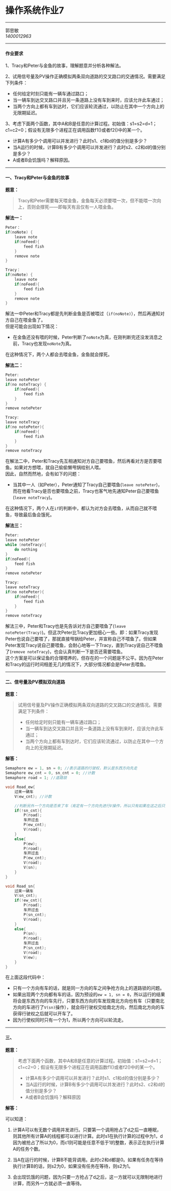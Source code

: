 # 操作系统作业7

---

郭思敏  
_1400012963_

---

#### 作业要求

1、Tracy和Peter与金鱼的故事，理解题意并分析各种解法。

2、试用信号量及PV操作正确模拟两条双向道路的交叉路口的交通情况。需要满足下列条件：

* 任何给定时刻只能有一辆车通过路口；
* 当一辆车到达交叉路口并且另一条道路上没有车到来时，应该允许此车通过；
* 当两个方向上都有车到达时，它们应该轮流通过，以防止在其中一个方向上的无限期延迟。

3、考虑下面两个函数，其中A和B是任意的计算过程。初始值：s1=s2=d=1；c1=c2=0；假设有无限多个进程正在调用函数f1\(\)或者f2\(\)中的某一个。

* 计算A有多少个调用可以并发进行？此时s1、c1和d的值分别是多少？
* 当A运行的时候，计算B有多少个调用可以并发进行？此时s2、c2和d的值分别是多少？
* A或者B会饥饿吗？解释原因。

---

#### 一、Tracy和Peter与金鱼的故事

**题意：**

> Tracy和Peter需要每天喂金鱼，金鱼每天必须要喂一次，但不能喂一次向上，否则会撑死——即每天有且仅有一人喂金鱼。

**解法一：**

```cpp
Peter：
if(noNote) {
    leave note
    if(noFeed){
        feed fish
    }
    remove note
}

Tracy：
if(noNote) {
    leave note
    if(noFeed){
        feed fish
    }
    remove note
}
```

解法一中Peter和Tracy都是先判断金鱼是否被喂过（`if(noNote)`），然后再通知对方自己在喂金鱼了。  
但是可能会出现如下情况：

* 在金鱼还没有喂的时候，Peter判断了`noNote`为真，在刚判断完还没发消息之前，Tracy也发现`noNote`为真。

在这种情况下，两个人都会去喂金鱼，金鱼就会撑死。

**解法二：**

```cpp
Peter:
leave notePeter
if(no noteTracy) {
    if(noFeed){
        feed fish
    }
}
remove notePeter

Tracy:
leave noteTracy
if(no notePeter){
    if(noFeed){
        feed fish
    }
}
remove noteTracy
```

在解法二中，Peter和Tracy先互相通知对方自己要喂鱼，然后再看对方是否要喂鱼。如果对方想喂，就自己偷偷懒甩锅给别人喂。  
因此，自然而然地，会有如下的问题：

* 当其中一人（如Peter），Peter通知了Tracy自己要喂鱼\(`leave notePeter`\)，而在他看Tracy是否也要喂鱼之前，Tracy也客气地先通知Peter自己要喂鱼\(`leave noteTracy`\)。

在这种情况下，两个人在`if`的判断中，都认为对方会去喂鱼，从而自己就不喂鱼，导致最后鱼会饿死。

**解法三：**

```cpp
Peter:
leave notePeter
while (noteTracy){
    do nothing
}
if(noFeed){
    feed fish
}
remove notePeter

Tracy:
leave noteTracy
if(no notePeter){
    if(noFeed){
        feed fish
    }
}
remove noteTracy
```

解法三中，Peter和Tracy也是先告诉对方自己要喂鱼了\(`leave notePeter(Tracy)`\)。但这次Peter比Tracy更加细心一些。即：如果Tracy发现Peter也说自己要喂了，那就直接甩锅给Peter，并宣称自己不喂鱼了。但如果Peter发现Tracy说自己要喂鱼，会耐心地等一下Tracy，直到Tracy说自己不喂鱼了\(`remove noteTracy`\)，也会认真判断一下是否还需要喂鱼。  
这个方案是可以保证鱼的合理喂养的，但存在的一个问题是不公平。因为在Peter和Tracy的运行时间相差无几的情况下，大部分情况都会是Peter去喂鱼。

---

#### 二、信号量及PV模拟双向道路

**题意：**

> 试用信号量及PV操作正确模拟两条双向道路的交叉路口的交通情况。需要满足下列条件：
>
> * 任何给定时刻只能有一辆车通过路口；
> * 当一辆车到达交叉路口并且另一条道路上没有车到来时，应该允许此车通过；
> * 当两个方向上都有车到达时，它们应该轮流通过，以防止在其中一个方向上的无限期延迟。

**解答：**

```cpp
Semaphore ew = 1, sn = 0; //表示道路的行驶权，默认是东西方向先走
Semaphore ew_cnt = 0, sn_cnt = 0; //计数
Semaphore road = 1; //道路锁

void Road_ew{
    过来一辆车
    V(ew_cnt); //计数

    //判断另外一个方向是否来了车（肯定有一个方向先进行V操作，所以只有如果在这之后只会有一个方向可能进入if条件）
    if(!sn_cnt){
        P(road);
        车开过去
        P(ew_cnt);
        V(road);
    }
    else{
        P(ew); 
        P(road);
        车开过去
        P(ew_cnt);
        V(road);
        V(sn);
    }
}

void Road_sn{
    过来一辆车
    V(sn_cnt);
    if(!ew_cnt){
        P(road);
        车开过去
        P(sn_cnt);
        V(road);
    }
    else{
        P(sn);
        P(road);
        车开过去
        P(sn_cnt);
        V(road);
        V(ew);
    }
}
```

在上面这段代码中：

* 只有一个方向有车的话，就是同一方向的车之间争抢方向上的道路锁的问题。
* 如果出现两个方向都有车的话，因为预设的`ew = 1, sn = 0`，所以运行的结果将会是东西方向的车先行，只要东西方向的车发现南北方向也有车（只要南北方向的车进行了`V(sn)`操作），就会将行驶权交给南北方向，然后南北方向的车获得行驶权之后就可以开车了。
* 因为行使权同时只有一个为1，所以两个方向可以轮流走。

---

#### 三、

**题意：**

> 考虑下面两个函数，其中A和B是任意的计算过程。初始值：s1=s2=d=1；c1=c2=0；假设有无限多个进程正在调用函数f1\(\)或者f2\(\)中的某一个。
>
> * 计算A有多少个调用可以并发进行？此时s1、c1和d的值分别是多少？
> * 当A运行的时候，计算B有多少个调用可以并发进行？此时s2、c2和d的值分别是多少？
> * A或者B会饥饿吗？解释原因

**解答：**

可以知道：

1. 计算A可以有无数个调用并发进行。只要第一个调用抢占了d之后一直睡眠，则其他所有计算A的线程都可以进行计算。此时s1在执行计算的过程中为1，d因为被抢占了所以为0，而c1则可能是任意不低于1的整数，表示正在执行计算A的任务个数。

2. 当A在运行的时候，计算B不能背调用。此时c2和d都是0。如果有任务在等待执行计算B的话，则s2为0，如果没有任务在等待，则s2为1。

3. 会出现饥饿的问题，因为只要一方抢占了d之后，这一方就可以无限制地进行计算，而另外一方就必须一直等待。



